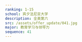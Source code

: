 ```yaml
---
ranking: 1-15
school: 宾夕法尼亚大学
description: 全美第六
src: /assets/offer_update/041.jpg
major: 教育学习与领导力
sequence: 41
---
```


